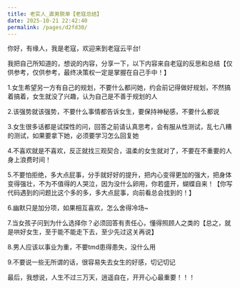 ```yaml
---
title: 老实人_直男脱单【老寇总结】
date: 2025-10-21 22:42:40
permalink: /pages/d2fd30/
---
```


你好，有缘人，我是老寇，欢迎来到老寇云平台!

我把自己所知道的，想说的内容，分享一下，以下内容来自老寇的反思和总结【仅供参考，仅供参考，最终决策权一定是掌握在自己手中！】

1.女生希望另一方有自己的规划，不要什么都问她，约会前记得做好规划，不然搞着搞着，女生就没了兴趣，认为自己是不善于规划的人

2.该强势就该强势，不要什么事情都告诉女生，要保持神秘感，不要什么都说

3.女生很多话都是试探性的问，回答之前请认真思考，会有服从性测试，乱七八糟的测试，如果要拿下她，必须要学习怎么回复她

4.不喜欢就是不喜欢，反正就找三观契合，温柔的女生就对了，不要在不重要的人身上浪费时间！

5.不要怕拒绝，多大点屁事，分手就好好的提升，把内心变得更加的强大，把身体变得强壮，不为不值得的人哭泣，因为没什么卵用，你若盛开，蝴蝶自来！【你写代码遇到的问题比这个多的多，多大点屁事，向前看总会找到的！】

6.幽默只是加分项，如果相互喜欢，怎么舍得冷场~

7.当女孩子问到为什么选择你？必须回答有责任心，懂得照顾人之类的【总之，就是哄好女生，至于能不能走下去，至少先过这关再说】

8.男人应该以事业为重，不要tmd患得患失，没什么用

9.不要说一些无所谓的话，很容易失去女生的好感，切记切记

最后，我想说，人生不过三万天，逍遥自在，开开心心最重要！！！
